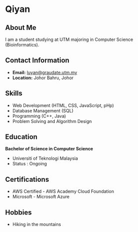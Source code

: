 # Qiyan

## About Me
I am a student studying at UTM majoring in Computer Science (Bioinformatics).

## Contact Information
- **Email:** luyan@graudate.utm.my
- **Location:** Johor Bahru, Johor

## Skills
- Web Development (HTML, CSS, JavaScript, pHp)
- Database Management (SQL)
- Programming (C++, Java)
- Problem Solving and Algorithm Design

## Education
**Bachelor of Science in Computer Science**
- Universiti of Teknologi Malaysia
- Status : Ongoing

## Certifications
- AWS Certified - AWS Academy Cloud Foundation
- Microsoft - Microsoft Azure

## Hobbies
- Hiking in the mountains






